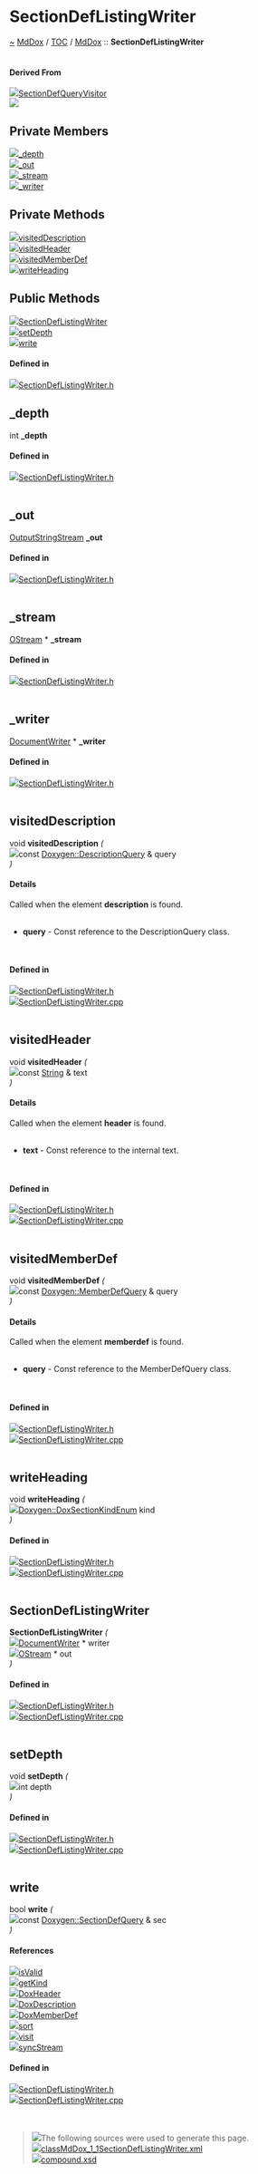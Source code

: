 <a id="sectiondeflistingwriter"></a>
<h1>SectionDefListingWriter</h1>
<a id="classMdDox_1_1SectionDefListingWriter"></a>
<a href="https://github.com/CharlesCarley/MdDox">~</a>
<a href="indexpage.md#mddox">MdDox</a>
<span class="inline-text">/</span>
<a href="index.md#toc">TOC</a>
<span class="inline-text">/</span>
<a href="namespaceMdDox.md#mddox">MdDox</a>
<span class="inline-text">::</span>
<span class="bold-text"><b>SectionDefListingWriter</b></span>
<br/>
<br/>
<a id="derived-from"></a>
<h4>Derived From</h4>
<span class="icon-list-item"><a href="classMdDox_1_1Doxygen_1_1Visitors_1_1SectionDefQueryVisitor.md#sectiondefqueryvisitor" class="icon-list-item"><img src="../images/class.svg" class="icon-list-item"/><span class="icon-list-item">SectionDefQueryVisitor</span>
</a>
</span>
<br/>
<img src="../images/dot/internal-diagram-129.dot.svg"/><br/>
<a id="private-members"></a>
<h2>Private Members</h2>
<span class="icon-list-item"><a href="#_depth" class="icon-list-item"><img src="../images/class.svg" class="icon-list-item"/><span class="icon-list-item">_depth</span>
</a>
</span>
<br/>
<span class="icon-list-item"><a href="#_out" class="icon-list-item"><img src="../images/class.svg" class="icon-list-item"/><span class="icon-list-item">_out</span>
</a>
</span>
<br/>
<span class="icon-list-item"><a href="#_stream" class="icon-list-item"><img src="../images/class.svg" class="icon-list-item"/><span class="icon-list-item">_stream</span>
</a>
</span>
<br/>
<span class="icon-list-item"><a href="#_writer" class="icon-list-item"><img src="../images/class.svg" class="icon-list-item"/><span class="icon-list-item">_writer</span>
</a>
</span>
<br/>
<a id="private-methods"></a>
<h2>Private Methods</h2>
<span class="icon-list-item"><a href="#visiteddescription" class="icon-list-item"><img src="../images/class.svg" class="icon-list-item"/><span class="icon-list-item">visitedDescription</span>
</a>
</span>
<br/>
<span class="icon-list-item"><a href="#visitedheader" class="icon-list-item"><img src="../images/class.svg" class="icon-list-item"/><span class="icon-list-item">visitedHeader</span>
</a>
</span>
<br/>
<span class="icon-list-item"><a href="#visitedmemberdef" class="icon-list-item"><img src="../images/class.svg" class="icon-list-item"/><span class="icon-list-item">visitedMemberDef</span>
</a>
</span>
<br/>
<span class="icon-list-item"><a href="#writeheading" class="icon-list-item"><img src="../images/class.svg" class="icon-list-item"/><span class="icon-list-item">writeHeading</span>
</a>
</span>
<br/>
<a id="public-methods"></a>
<h2>Public Methods</h2>
<span class="icon-list-item"><a href="#sectiondeflistingwriter" class="icon-list-item"><img src="../images/class.svg" class="icon-list-item"/><span class="icon-list-item">SectionDefListingWriter</span>
</a>
</span>
<br/>
<span class="icon-list-item"><a href="#setdepth" class="icon-list-item"><img src="../images/class.svg" class="icon-list-item"/><span class="icon-list-item">setDepth</span>
</a>
</span>
<br/>
<span class="icon-list-item"><a href="#write" class="icon-list-item"><img src="../images/class.svg" class="icon-list-item"/><span class="icon-list-item">write</span>
</a>
</span>
<br/>
<a id="defined-in"></a>
<h4>Defined in</h4>
<span class="icon-list-item"><a href="https://github.com/CharlesCarley/MdDox/blob/master//Source/MdDoxTree/SectionDefListingWriter.h#L32" class="icon-list-item"><img src="../images/file.svg" class="icon-list-item"/><span class="icon-list-item">SectionDefListingWriter.h</span>
</a>
</span>
<br/>
<a id="_depth"></a>
<h2>_depth</h2>
<span class="inline-text">int</span>
<span class="bold-text"><b>_depth</b></span>
<br/>
<a id="defined-in"></a>
<h4>Defined in</h4>
<span class="icon-list-item"><a href="https://github.com/CharlesCarley/MdDox/blob/master//Source/MdDoxTree/SectionDefListingWriter.h#L37" class="icon-list-item"><img src="../images/file.svg" class="icon-list-item"/><span class="icon-list-item">SectionDefListingWriter.h</span>
</a>
</span>
<br/>
<br/>
<a id="_out"></a>
<h2>_out</h2>
<a href="namespaceMdDox.md#outputstringstream">OutputStringStream</a>
<span class="bold-text"><b>_out</b></span>
<br/>
<a id="defined-in"></a>
<h4>Defined in</h4>
<span class="icon-list-item"><a href="https://github.com/CharlesCarley/MdDox/blob/master//Source/MdDoxTree/SectionDefListingWriter.h#L36" class="icon-list-item"><img src="../images/file.svg" class="icon-list-item"/><span class="icon-list-item">SectionDefListingWriter.h</span>
</a>
</span>
<br/>
<br/>
<a id="_stream"></a>
<h2>_stream</h2>
<a href="namespaceMdDox.md#ostream">OStream</a>
<span class="inline-text"> *</span>
<span class="bold-text"><b>_stream</b></span>
<br/>
<a id="defined-in"></a>
<h4>Defined in</h4>
<span class="icon-list-item"><a href="https://github.com/CharlesCarley/MdDox/blob/master//Source/MdDoxTree/SectionDefListingWriter.h#L35" class="icon-list-item"><img src="../images/file.svg" class="icon-list-item"/><span class="icon-list-item">SectionDefListingWriter.h</span>
</a>
</span>
<br/>
<br/>
<a id="_writer"></a>
<h2>_writer</h2>
<a href="classMdDox_1_1DocumentWriter.md#documentwriter">DocumentWriter</a>
<span class="inline-text"> *</span>
<span class="bold-text"><b>_writer</b></span>
<br/>
<a id="defined-in"></a>
<h4>Defined in</h4>
<span class="icon-list-item"><a href="https://github.com/CharlesCarley/MdDox/blob/master//Source/MdDoxTree/SectionDefListingWriter.h#L34" class="icon-list-item"><img src="../images/file.svg" class="icon-list-item"/><span class="icon-list-item">SectionDefListingWriter.h</span>
</a>
</span>
<br/>
<br/>
<a id="visiteddescription"></a>
<h2>visitedDescription</h2>
<span class="inline-text">void</span>
<span class="bold-text"><b>visitedDescription</b></span>
<span class="italic-text"><i>(</i></span>
<div class="paragraph">
<span class="paragraph"><img src="../images/horSpace24px.svg"/><span class="inline-text">const </span>
<a href="classMdDox_1_1Doxygen_1_1DescriptionQuery.md#doxygendescriptionquery">Doxygen::DescriptionQuery</a>
<span class="inline-text"> &amp;</span>
<span class="inline-text">query</span>
</span>
</div>
<span class="italic-text"><i>)</i></span>
<a id="details"></a>
<h4>Details</h4>
<span class="inline-text">Called when the element </span>
<span class="bold-text"><b>description</b></span>
<span class="inline-text"> is found. </span>
<br/>
<br/>
<ul>
<li><span class="bold-text"><b>query</b></span>
<span class="inline-text"> - </span>
<span class="inline-text">Const reference to the DescriptionQuery class. </span>
</li>
</ul>
<br/>
<a id="defined-in"></a>
<h4>Defined in</h4>
<span class="icon-list-item"><a href="https://github.com/CharlesCarley/MdDox/blob/master//Source/MdDoxTree/SectionDefListingWriter.h#L41" class="icon-list-item"><img src="../images/file.svg" class="icon-list-item"/><span class="icon-list-item">SectionDefListingWriter.h</span>
</a>
</span>
<br/>
<span class="icon-list-item"><a href="https://github.com/CharlesCarley/MdDox/blob/master//Source/MdDoxTree/SectionDefListingWriter.cpp#L48" class="icon-list-item"><img src="../images/file.svg" class="icon-list-item"/><span class="icon-list-item">SectionDefListingWriter.cpp</span>
</a>
</span>
<br/>
<br/>
<a id="visitedheader"></a>
<h2>visitedHeader</h2>
<span class="inline-text">void</span>
<span class="bold-text"><b>visitedHeader</b></span>
<span class="italic-text"><i>(</i></span>
<div class="paragraph">
<span class="paragraph"><img src="../images/horSpace24px.svg"/><span class="inline-text">const </span>
<a href="namespaceMdDox.md#string">String</a>
<span class="inline-text"> &amp;</span>
<span class="inline-text">text</span>
</span>
</div>
<span class="italic-text"><i>)</i></span>
<a id="details"></a>
<h4>Details</h4>
<span class="inline-text">Called when the element </span>
<span class="bold-text"><b>header</b></span>
<span class="inline-text"> is found. </span>
<br/>
<br/>
<ul>
<li><span class="bold-text"><b>text</b></span>
<span class="inline-text"> - </span>
<span class="inline-text">Const reference to the internal text. </span>
</li>
</ul>
<br/>
<a id="defined-in"></a>
<h4>Defined in</h4>
<span class="icon-list-item"><a href="https://github.com/CharlesCarley/MdDox/blob/master//Source/MdDoxTree/SectionDefListingWriter.h#L43" class="icon-list-item"><img src="../images/file.svg" class="icon-list-item"/><span class="icon-list-item">SectionDefListingWriter.h</span>
</a>
</span>
<br/>
<span class="icon-list-item"><a href="https://github.com/CharlesCarley/MdDox/blob/master//Source/MdDoxTree/SectionDefListingWriter.cpp#L53" class="icon-list-item"><img src="../images/file.svg" class="icon-list-item"/><span class="icon-list-item">SectionDefListingWriter.cpp</span>
</a>
</span>
<br/>
<br/>
<a id="visitedmemberdef"></a>
<h2>visitedMemberDef</h2>
<span class="inline-text">void</span>
<span class="bold-text"><b>visitedMemberDef</b></span>
<span class="italic-text"><i>(</i></span>
<div class="paragraph">
<span class="paragraph"><img src="../images/horSpace24px.svg"/><span class="inline-text">const </span>
<a href="classMdDox_1_1Doxygen_1_1MemberDefQuery.md#doxygenmemberdefquery">Doxygen::MemberDefQuery</a>
<span class="inline-text"> &amp;</span>
<span class="inline-text">query</span>
</span>
</div>
<span class="italic-text"><i>)</i></span>
<a id="details"></a>
<h4>Details</h4>
<span class="inline-text">Called when the element </span>
<span class="bold-text"><b>memberdef</b></span>
<span class="inline-text"> is found. </span>
<br/>
<br/>
<ul>
<li><span class="bold-text"><b>query</b></span>
<span class="inline-text"> - </span>
<span class="inline-text">Const reference to the MemberDefQuery class. </span>
</li>
</ul>
<br/>
<a id="defined-in"></a>
<h4>Defined in</h4>
<span class="icon-list-item"><a href="https://github.com/CharlesCarley/MdDox/blob/master//Source/MdDoxTree/SectionDefListingWriter.h#L39" class="icon-list-item"><img src="../images/file.svg" class="icon-list-item"/><span class="icon-list-item">SectionDefListingWriter.h</span>
</a>
</span>
<br/>
<span class="icon-list-item"><a href="https://github.com/CharlesCarley/MdDox/blob/master//Source/MdDoxTree/SectionDefListingWriter.cpp#L42" class="icon-list-item"><img src="../images/file.svg" class="icon-list-item"/><span class="icon-list-item">SectionDefListingWriter.cpp</span>
</a>
</span>
<br/>
<br/>
<a id="writeheading"></a>
<h2>writeHeading</h2>
<span class="inline-text">void</span>
<span class="bold-text"><b>writeHeading</b></span>
<span class="italic-text"><i>(</i></span>
<div class="paragraph">
<span class="paragraph"><img src="../images/horSpace24px.svg"/><a href="namespaceMdDox_1_1Doxygen.md#doxygendoxsectionkindenum">Doxygen::DoxSectionKindEnum</a>
<span class="inline-text">kind</span>
</span>
</div>
<span class="italic-text"><i>)</i></span>
<a id="defined-in"></a>
<h4>Defined in</h4>
<span class="icon-list-item"><a href="https://github.com/CharlesCarley/MdDox/blob/master//Source/MdDoxTree/SectionDefListingWriter.h#L45" class="icon-list-item"><img src="../images/file.svg" class="icon-list-item"/><span class="icon-list-item">SectionDefListingWriter.h</span>
</a>
</span>
<br/>
<span class="icon-list-item"><a href="https://github.com/CharlesCarley/MdDox/blob/master//Source/MdDoxTree/SectionDefListingWriter.cpp#L58" class="icon-list-item"><img src="../images/file.svg" class="icon-list-item"/><span class="icon-list-item">SectionDefListingWriter.cpp</span>
</a>
</span>
<br/>
<br/>
<a id="sectiondeflistingwriter"></a>
<h2>SectionDefListingWriter</h2>
<span class="bold-text"><b>SectionDefListingWriter</b></span>
<span class="italic-text"><i>(</i></span>
<div class="paragraph">
<span class="paragraph"><img src="../images/horSpace24px.svg"/><a href="classMdDox_1_1DocumentWriter.md#documentwriter">DocumentWriter</a>
<span class="inline-text"> *</span>
<span class="inline-text">writer</span>
</span>
</div>
<div class="paragraph">
<span class="paragraph"><img src="../images/horSpace24px.svg"/><a href="namespaceMdDox.md#ostream">OStream</a>
<span class="inline-text"> *</span>
<span class="inline-text">out</span>
</span>
</div>
<span class="italic-text"><i>)</i></span>
<a id="defined-in"></a>
<h4>Defined in</h4>
<span class="icon-list-item"><a href="https://github.com/CharlesCarley/MdDox/blob/master//Source/MdDoxTree/SectionDefListingWriter.h#L48" class="icon-list-item"><img src="../images/file.svg" class="icon-list-item"/><span class="icon-list-item">SectionDefListingWriter.h</span>
</a>
</span>
<br/>
<span class="icon-list-item"><a href="https://github.com/CharlesCarley/MdDox/blob/master//Source/MdDoxTree/SectionDefListingWriter.cpp#L30" class="icon-list-item"><img src="../images/file.svg" class="icon-list-item"/><span class="icon-list-item">SectionDefListingWriter.cpp</span>
</a>
</span>
<br/>
<br/>
<a id="setdepth"></a>
<h2>setDepth</h2>
<span class="inline-text">void</span>
<span class="bold-text"><b>setDepth</b></span>
<span class="italic-text"><i>(</i></span>
<div class="paragraph">
<span class="paragraph"><img src="../images/horSpace24px.svg"/><span class="inline-text">int</span>
<span class="inline-text">depth</span>
</span>
</div>
<span class="italic-text"><i>)</i></span>
<a id="defined-in"></a>
<h4>Defined in</h4>
<span class="icon-list-item"><a href="https://github.com/CharlesCarley/MdDox/blob/master//Source/MdDoxTree/SectionDefListingWriter.h#L50" class="icon-list-item"><img src="../images/file.svg" class="icon-list-item"/><span class="icon-list-item">SectionDefListingWriter.h</span>
</a>
</span>
<br/>
<span class="icon-list-item"><a href="https://github.com/CharlesCarley/MdDox/blob/master//Source/MdDoxTree/SectionDefListingWriter.cpp#L37" class="icon-list-item"><img src="../images/file.svg" class="icon-list-item"/><span class="icon-list-item">SectionDefListingWriter.cpp</span>
</a>
</span>
<br/>
<br/>
<a id="write"></a>
<h2>write</h2>
<span class="inline-text">bool</span>
<span class="bold-text"><b>write</b></span>
<span class="italic-text"><i>(</i></span>
<div class="paragraph">
<span class="paragraph"><img src="../images/horSpace24px.svg"/><span class="inline-text">const </span>
<a href="classMdDox_1_1Doxygen_1_1SectionDefQuery.md#doxygensectiondefquery">Doxygen::SectionDefQuery</a>
<span class="inline-text"> &amp;</span>
<span class="inline-text">sec</span>
</span>
</div>
<span class="italic-text"><i>)</i></span>
<a id="references"></a>
<h4>References</h4>
<span class="icon-list-item"><a href="classMdDox_1_1Doxygen_1_1Query.md#isvalid" class="icon-list-item"><img src="../images/class.svg" class="icon-list-item"/><span class="icon-list-item">isValid</span>
</a>
</span>
<br/>
<span class="icon-list-item"><a href="classMdDox_1_1Doxygen_1_1SectionDefQuery.md#getkind" class="icon-list-item"><img src="../images/class.svg" class="icon-list-item"/><span class="icon-list-item">getKind</span>
</a>
</span>
<br/>
<span class="icon-list-item"><a href="namespaceMdDox_1_1Doxygen.md#doxheader" class="icon-list-item"><img src="../images/class.svg" class="icon-list-item"/><span class="icon-list-item">DoxHeader</span>
</a>
</span>
<br/>
<span class="icon-list-item"><a href="namespaceMdDox_1_1Doxygen.md#doxdescription" class="icon-list-item"><img src="../images/class.svg" class="icon-list-item"/><span class="icon-list-item">DoxDescription</span>
</a>
</span>
<br/>
<span class="icon-list-item"><a href="namespaceMdDox_1_1Doxygen.md#doxmemberdef" class="icon-list-item"><img src="../images/class.svg" class="icon-list-item"/><span class="icon-list-item">DoxMemberDef</span>
</a>
</span>
<br/>
<span class="icon-list-item"><a href="classMdDox_1_1Doxygen_1_1Query.md#sort" class="icon-list-item"><img src="../images/class.svg" class="icon-list-item"/><span class="icon-list-item">sort</span>
</a>
</span>
<br/>
<span class="icon-list-item"><a href="classMdDox_1_1Doxygen_1_1SectionDefQuery.md#visit" class="icon-list-item"><img src="../images/class.svg" class="icon-list-item"/><span class="icon-list-item">visit</span>
</a>
</span>
<br/>
<span class="icon-list-item"><a href="namespaceMdDox.md#syncstream" class="icon-list-item"><img src="../images/class.svg" class="icon-list-item"/><span class="icon-list-item">syncStream</span>
</a>
</span>
<br/>
<a id="defined-in"></a>
<h4>Defined in</h4>
<span class="icon-list-item"><a href="https://github.com/CharlesCarley/MdDox/blob/master//Source/MdDoxTree/SectionDefListingWriter.h#L51" class="icon-list-item"><img src="../images/file.svg" class="icon-list-item"/><span class="icon-list-item">SectionDefListingWriter.h</span>
</a>
</span>
<br/>
<span class="icon-list-item"><a href="https://github.com/CharlesCarley/MdDox/blob/master//Source/MdDoxTree/SectionDefListingWriter.cpp#L178" class="icon-list-item"><img src="../images/file.svg" class="icon-list-item"/><span class="icon-list-item">SectionDefListingWriter.cpp</span>
</a>
</span>
<br/>
<br/>
<br/>
<blockquote>
<img src="../images/debug.svg"/><span class="inline-text">The following sources were used to generate this page.</span>
<br/>
<span class="icon-list-item"><a href="../xml/classMdDox_1_1SectionDefListingWriter.xml#L1" class="icon-list-item"><img src="../images/lookInside.svg" class="icon-list-item"/><span class="icon-list-item">classMdDox_1_1SectionDefListingWriter.xml</span>
</a>
</span>
<br/>
<span class="icon-list-item"><a href="../xml/compound.xsd#L1" class="icon-list-item"><img src="../images/lookInside.svg" class="icon-list-item"/><span class="icon-list-item">compound.xsd</span>
</a>
</span>
</blockquote>
</div>
</div>
</body>
</html>
